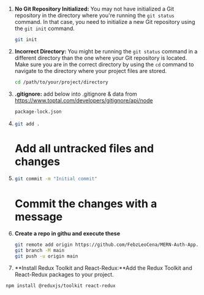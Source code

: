 1. **No Git Repository Initialized:** You may not have initialized a Git repository in the directory where you're running the `git status` command. In that case, you need to initialize a new Git repository using the `git init` command.

   ```bash
   git init
   ```

2. **Incorrect Directory:** You might be running the `git status` command in a different directory than the one where your Git repository is located. Make sure you are in the correct directory by using the `cd` command to navigate to the directory where your project files are stored.

   ```bash
   cd /path/to/your/project/directory
   ```

3. **.gitignore:** add below into .gitignore & data from https://www.toptal.com/developers/gitignore/api/node

   ```bash
   package-lock.json
   ```

4. ```bash
   git add .
   ```
   # Add all untracked files and changes
5. ```bash
   git commit -m "Initial commit"
   ```

   # Commit the changes with a message

6. **Create a repo in githu and execute these**

   ```bash
   git remote add origin https://github.com/FebzLeoCena/MERN-Auth-App.git
   git branch -M main
   git push -u origin main
   ```

7. **Install Redux Toolkit and React-Redux:**Add the Redux Toolkit and React-Redux packages to your project.

```bash
npm install @reduxjs/toolkit react-redux
```
